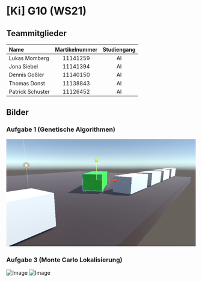 # [Ki] G10 (WS21)

## Teammitglieder
| Name | Martikelnummer | Studiengang |
|:-----| :---------------:|:-----------:|
| Lukas Momberg | 11141259 | AI |
| Jona Siebel | 11141394 | AI |
| Dennis Goßler | 11140150 | AI |
| Thomas Donst | 11138843 | AI | 
| Patrick Schuster | 11126452 | AI | 

## Bilder

### Aufgabe 1 (Genetische Algorithmen)
![Image](Scene_001.png)

### Aufgabe 3 (Monte Carlo Lokalisierung)
![Image](Aufgabe%203%20\(Monte%20Carlo%20Lokalisierung\)/Ball.png)
![Image](Aufgabe%203%20\(Monte%20Carlo%20Lokalisierung\)/MeatBall.png)
